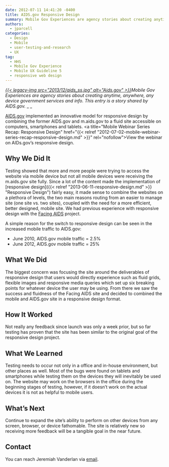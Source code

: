 ```yaml
---
date: 2012-07-11 14:41:20 -0400
title: AIDS.gov Responsive Design
summary: Mobile Gov Experiences are agency stories about creating anytime, anywhere, any device government services and info. This entry is a story shared by AIDS.gov. AIDS.gov implemented an innovative model for responsive design by combining the former AIDS.gov and m.aids.gov to a fluid site accessible on computers, smartphones and tablets. View the
authors:
  - jparcell
categories:
  - Design
  - Mobile
  - user-testing-and-research
  - UX
tag:
  - HHS
  - Mobile Gov Experience
  - Mobile UX Guideline 5
  - responsive web design
---
```


_[{{< legacy-img src="2013/12/aids_ss.jpg" alt="Aids.gov" >}}](https://s3.amazonaws.com/sitesusa/wp-content/uploads/sites/212/2013/12/aids_ss.jpg)Mobile Gov Experiences are agency stories about creating anytime, anywhere, any device government services and info. This entry is a story shared by AIDS.gov._ _
  _ 

<a href="http://aids.gov/" rel="nofollow">AIDS.gov</a> implemented an innovative model for responsive design by combining the former AIDS.gov and m.aids.gov to a fluid site accessible on computers, smartphones and tablets. <a title="Mobile Webinar Series Recap: Responsive Design" href="{{< relref "2012-07-02-mobile-webinar-series-recap-responsive-design.md" >}}" rel="nofollow">View the webinar on  AIDs.gov&#8217;s responsive design</a>.

## Why We Did It

Testing showed that more and more people were trying to access the website via mobile device but not all mobile devices were receiving the m.aids.gov site fully. Since a lot of the content made the implementation of [responsive design]({{< relref "2013-06-11-responsive-design.md" >}} "Responsive Design") fairly easy, it made sense to combine the websites on a plethora of levels, the two main reasons routing from an easier to manage site (one site vs. two sites), coupled with the need for a more efficient, better designed, mobile site. We had previous experience with responsive design with the <a href="http://facing.aids.gov/" rel="nofollow">Facing AIDS</a> project.

A simple reason for the switch to responsive design can be seen in the increased mobile traffic to AIDS.gov:

  * June 2010, AIDS.gov mobile traffic = 2.5%
  * June 2012, AIDS.gov mobile traffic = 25%

## What We Did

The biggest concern was focusing the site around the deliverables of responsive design that users would directly experience such as fluid grids, flexible images and responsive media queries which set up six breaking points for whatever device the user may be using. From there we saw the success and fluidness of the Facing AIDS site and decided to combined the mobile and AIDS.gov site in a responsive design format.

## How It Worked

Not really any feedback since launch was only a week prior, but so far testing has proven that the site has been similar to the original goal of the responsive design project.

## What We Learned

Testing needs to occur not only in a office and in-house environment, but other places as well. Most of the bugs were found on tablets and smartphones while testing them on the devices they will inevitably be used on. The website may work on the browsers in the office during the beginning stages of testing, however, if it doesn’t work on the actual devices it is not as helpful to mobile users.

## What&#8217;s Next

Continue to expand the site’s ability to perform on other devices from any screen, browser, or device fathomable. The site is relatively new so receiving more feedback will be a tangible goal in the near future.

## Contact

You can reach Jeremiah Vanderlan via [email](mailto:jeremiah.vanderlan@icfi.com).